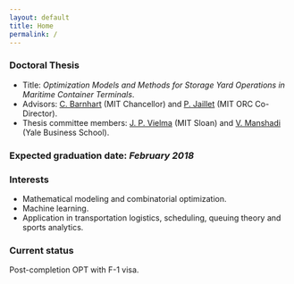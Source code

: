 ```yaml
---
layout: default
title: Home
permalink: /
---
```


<h3>Doctoral Thesis</h3>
<ul>
  <li>Title: <em>Optimization Models and Methods for Storage Yard Operations in Maritime Container Terminals</em>.</li>
  <li>Advisors: <a href="http://cee.mit.edu/barnhart">C. Barnhart</a> (MIT Chancellor) and <a href="http://web.mit.edu/jaillet/www/">P. Jaillet</a> (MIT ORC Co-Director).</li>
  <li>Thesis committee members: <a href="http://www.mit.edu/~jvielma/">J. P. Vielma</a> (MIT Sloan) and <a href="http://www.mit.edu/~manshadi/">V. Manshadi</a> (Yale Business School).</li>
 </ul>

 <h3>Expected graduation date: <em>February 2018</em></h3>


<h3>Interests</h3>
<ul>
  <li>Mathematical modeling and combinatorial optimization.</li>
  <li>Machine learning.</li>
  <li>Application in transportation logistics, scheduling, queuing theory and sports analytics.</li>
 </ul>

<h3>Current status</h3>
Post-completion OPT with F-1 visa.

